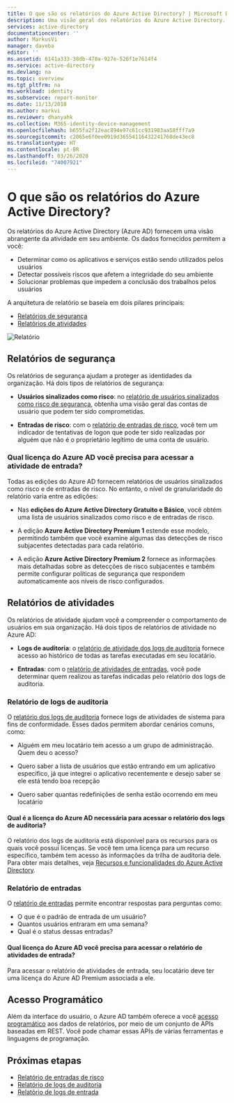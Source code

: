 ```yaml
---
title: O que são os relatórios do Azure Active Directory? | Microsoft Docs
description: Uma visão geral dos relatórios do Azure Active Directory.
services: active-directory
documentationcenter: ''
author: MarkusVi
manager: daveba
editor: ''
ms.assetid: 6141a333-38db-478a-927e-526f1e7614f4
ms.service: active-directory
ms.devlang: na
ms.topic: overview
ms.tgt_pltfrm: na
ms.workload: identity
ms.subservice: report-monitor
ms.date: 11/13/2018
ms.author: markvi
ms.reviewer: dhanyahk
ms.collection: M365-identity-device-management
ms.openlocfilehash: b655fa2f12eac894e97c61cc931983aa58fff7a9
ms.sourcegitcommit: c2065e6f0ee0919d36554116432241760de43ec8
ms.translationtype: HT
ms.contentlocale: pt-BR
ms.lasthandoff: 03/26/2020
ms.locfileid: "74007921"
---
```

# <a name="what-are-azure-active-directory-reports"></a>O que são os relatórios do Azure Active Directory?

Os relatórios do Azure Active Directory (Azure AD) fornecem uma visão abrangente da atividade em seu ambiente. Os dados fornecidos permitem a você:

- Determinar como os aplicativos e serviços estão sendo utilizados pelos usuários
- Detectar possíveis riscos que afetem a integridade do seu ambiente
- Solucionar problemas que impedem a conclusão dos trabalhos pelos usuários  

A arquitetura de relatório se baseia em dois pilares principais:

- [Relatórios de segurança](#security-reports)
- [Relatórios de atividades](#activity-reports)

![Relatório](./media/overview-reports/01.png)


## <a name="security-reports"></a>Relatórios de segurança

Os relatórios de segurança ajudam a proteger as identidades da organização. Há dois tipos de relatórios de segurança:

- **Usuários sinalizados como risco**: no [relatório de usuários sinalizados como risco de segurança](concept-user-at-risk.md), obtenha uma visão geral das contas de usuário que podem ter sido comprometidas.

- **Entradas de risco**: com o [relatório de entradas de risco](concept-risky-sign-ins.md), você tem um indicador de tentativas de logon que pode ter sido realizadas por alguém que não é o proprietário legítimo de uma conta de usuário. 

### <a name="what-azure-ad-license-do-you-need-to-access-a-security-report"></a>Qual licença do Azure AD você precisa para acessar a atividade de entrada?  

Todas as edições do Azure AD fornecem relatórios de usuários sinalizados como risco e de entradas de risco. No entanto, o nível de granularidade do relatório varia entre as edições: 

- Nas **edições do Azure Active Directory Gratuito e Básico**, você obtém uma lista de usuários sinalizados como risco e de entradas de risco. 

- A edição **Azure Active Directory Premium 1** estende esse modelo, permitindo também que você examine algumas das detecções de risco subjacentes detectadas para cada relatório. 

- A edição **Azure Active Directory Premium 2** fornece as informações mais detalhadas sobre as detecções de risco subjacentes e também permite configurar políticas de segurança que respondem automaticamente aos níveis de risco configurados.


## <a name="activity-reports"></a>Relatórios de atividades

Os relatórios de atividade ajudam você a compreender o comportamento de usuários em sua organização. Há dois tipos de relatórios de atividade no Azure AD:

- **Logs de auditoria**: o [relatório de atividade dos logs de auditoria](concept-audit-logs.md) fornece acesso ao histórico de todas as tarefas executadas em seu locatário.

- **Entradas**: com o [relatório de atividades de entradas](concept-sign-ins.md), você pode determinar quem realizou as tarefas indicadas pelo relatório dos logs de auditoria.


### <a name="audit-logs-report"></a>Relatório de logs de auditoria 

O [relatório dos logs de auditoria](concept-audit-logs.md) fornece logs de atividades de sistema para fins de conformidade. Esses dados permitem abordar cenários comuns, como:

- Alguém em meu locatário tem acesso a um grupo de administração. Quem deu o acesso? 

- Quero saber a lista de usuários que estão entrando em um aplicativo específico, já que integrei o aplicativo recentemente e desejo saber se ele está tendo boa recepção

- Quero saber quantas redefinições de senha estão ocorrendo em meu locatário


#### <a name="what-azure-ad-license-do-you-need-to-access-the-audit-logs-report"></a>Qual é a licença do Azure AD necessária para acessar o relatório dos logs de auditoria?  

O relatório dos logs de auditoria está disponível para os recursos para os quais você possui licenças. Se você tem uma licença para um recurso específico, também tem acesso às informações da trilha de auditoria dele. Para obter mais detalhes, veja [Recursos e funcionalidades do Azure Active Directory](https://www.microsoft.com/cloud-platform/azure-active-directory-features).   

### <a name="sign-ins-report"></a>Relatório de entradas

O [relatório de entradas](concept-sign-ins.md) permite encontrar respostas para perguntas como:

- O que é o padrão de entrada de um usuário?
- Quantos usuários entraram em uma semana?
- Qual é o status dessas entradas?

#### <a name="what-azure-ad-license-do-you-need-to-access-the-sign-ins-activity-report"></a>Qual licença do Azure AD você precisa para acessar o relatório de atividades de entrada?  

Para acessar o relatório de atividades de entrada, seu locatário deve ter uma licença do Azure AD Premium associada a ele.

## <a name="programmatic-access"></a>Acesso Programático

Além da interface do usuário, o Azure AD também oferece a você [acesso programático](concept-reporting-api.md) aos dados de relatórios, por meio de um conjunto de APIs baseadas em REST. Você pode chamar essas APIs de várias ferramentas e linguagens de programação. 

## <a name="next-steps"></a>Próximas etapas

- [Relatório de entradas de risco](concept-risky-sign-ins.md)
- [Relatório de logs de auditoria](concept-audit-logs.md)
- [Relatório de logs de entrada](concept-sign-ins.md)
